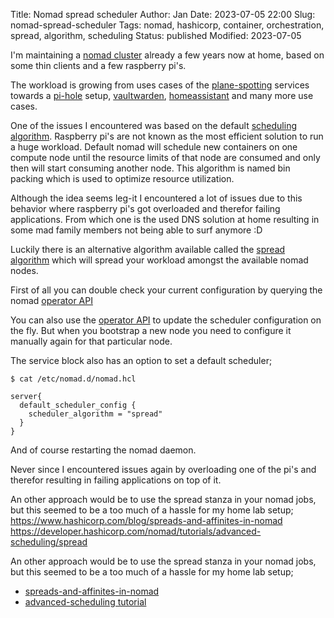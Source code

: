 Title:       Nomad spread scheduler
Author:      Jan
Date:        2023-07-05 22:00
Slug:        nomad-spread-scheduler
Tags:        nomad, hashicorp, container, orchestration, spread, algorithm, scheduling
Status:      published
Modified:    2023-07-05

I'm maintaining a [nomad cluster](../nomad-arm-cluster.html) already a few years now at home, based on some thin clients and a few raspberry pi's.

The workload is growing from uses cases of the [plane-spotting](../planespotting.html) services towards a [pi-hole](../dockerized-cloudflared-pi-hole.html) setup, [vaultwarden](https://github.com/dani-garcia/vaultwarden), [homeassistant](https://www.home-assistant.io/) and many more use cases.

One of the issues I encountered was based on the default [scheduling algorithm](https://www.nomadproject.io/docs/concepts/scheduling/scheduling). Raspberry pi's are not known as the most efficient solution to run a huge workload. Default nomad will schedule new containers on one compute node until the resource limits of that node are consumed and only then will start consuming another node. This algorithm is named bin packing which is used to optimize resource utilization.

Although the idea seems leg-it I encountered a lot of issues due to this behavior where raspberry pi's got overloaded and therefor failing applications. From which one is the used DNS solution at home resulting in some mad family members not being able to surf anymore :D

Luckily there is an alternative algorithm available called the [spread algorithm](https://developer.hashicorp.com/nomad/docs/other-specifications/node-pool#scheduler_algorithm) which will spread your workload amongst the available nomad nodes.

First of all you can double check your current configuration by querying the nomad [operator API](https://developer.hashicorp.com/nomad/api-docs/operator/scheduler#sample-request)

You can also use the [operator API](https://developer.hashicorp.com/nomad/api-docs/operator/scheduler#update-scheduler-configuration) to update the scheduler configuration on the fly. But when you bootstrap a new node you need to configure it manually again for that particular node.

The service block also has an option to set a default scheduler;

```
$ cat /etc/nomad.d/nomad.hcl

server{
  default_scheduler_config {
    scheduler_algorithm = "spread"
  }
}
```

And of course restarting the nomad daemon.

Never since I encountered issues again by overloading one of the pi's and therefor resulting in failing applications on top of it.

An other approach would be to use the spread stanza in your nomad jobs, but this seemed to be a too much of a hassle for my home lab setup;
https://www.hashicorp.com/blog/spreads-and-affinites-in-nomad
https://developer.hashicorp.com/nomad/tutorials/advanced-scheduling/spread

An other approach would be to use the spread stanza in your nomad jobs, but this seemed to be a too much of a hassle for my home lab setup;

- [spreads-and-affinites-in-nomad](https://www.hashicorp.com/blog/spreads-and-affinites-in-nomad)
- [advanced-scheduling tutorial](https://developer.hashicorp.com/nomad/tutorials/advanced-scheduling/spread)
